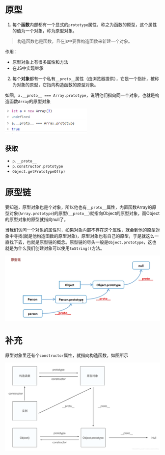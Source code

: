 # 原型

1. 每个**函数**内部都有一个显式的`prototype`属性，称之为函数的原型，这个属性的值为一个对象，称为原型对象。

> 构造函数也是函数，且在js中要靠构造函数来新建一个对象。

作用：

- 原型对象上有很多属性和方法
- 在JS中实现继承

2. 每个**对象**都有一个私有`__proto__`属性（由浏览器提供），它是一个指针，被称为对象的原型，它指向构造函数的原型对象。

如图，`a.__proto__ === Array.prototype`，说明他们指向同一个对象，也就是构造函数`Array`的原型对象

![image-20230311234906057](./assets/image-20230311234906057.png)

## 获取

- `p.__proto__`
- `p.constructor.prototype`
- `Object.getPrototypeOf(p)`

# 原型链

要知道，原型对象也是个对象，所以他也有`__proto__`属性，内置函数Array的原型对象(`Array.prototype`)的原型(`__proto__`)就指向Object的原型对象，而Object的原型对象的原型就指向null了。

当我们访问一个对象的属性时，如果对象内部不存在这个属性，就会到他的原型对象中寻找(就是他构造函数的原型对象)，原型对象也有自己的原型，于是就这么一直找下去，也就是原型链的概念。原型链的尽头一般是`Object.prototype`，这也就是为什么我们创建对象可以使用`toString()`方法。

<img src="./assets/image-20230311235603801.png" alt="image-20230311235603801" style="zoom:50%;" />

# 补充

原型对象里还有个`constructor`属性，就指向构造函数，如图所示

<img src="./assets/watermark,type_ZmFuZ3poZW5naGVpdGk,shadow_10,text_aHR0cHM6Ly9ibG9nLmNzZG4ubmV0L3h4eHp6enl5eWJpdQ==,size_16,color_FFFFFF,t_70.png" alt="img" style="zoom:50%;" />